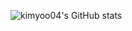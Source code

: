 ![kimyoo04's GitHub stats](https://github-readme-stats.vercel.app/api?username=kimyoo04&show_icons=true&theme=slateorange)  

